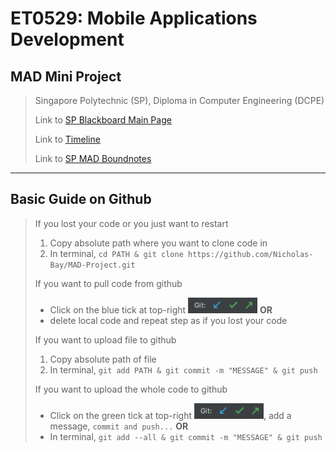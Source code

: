 # ET0529: Mobile Applications Development
## MAD Mini Project
> Singapore Polytechnic (SP), Diploma in Computer Engineering (DCPE)
> 
> Link to [SP Blackboard Main Page](https://esp.sp.edu.sg/webapps/blackboard/execute/announcement?method=search&context=course_entry&course_id=_66527_1&handle=announcements_entry&mode=viewc)
> 
> Link to [Timeline](https://esp.sp.edu.sg/webapps/blackboard/content/listContent.jsp?course_id=_66527_1&content_id=_1833471_1&mode=reset)
> 
> Link to [SP MAD Boundnotes](https://esp.sp.edu.sg/bbcswebdav/pid-1931580-dt-content-rid-11573154_2/xid-11573154_2)
---
## Basic Guide on Github
> If you lost your code or you just want to restart
> 1. Copy absolute path where you want to clone code in
> 2. In terminal, ```cd PATH & git clone https://github.com/Nicholas-Bay/MAD-Project.git```
>
> If you want to pull code from github
> - Click on the blue tick at top-right ![git](screenshots/git.png) **OR**
> - delete local code and repeat step as if you lost your code
>
> If you want to upload file to github
> 1. Copy absolute path of file
> 2. In terminal, ```git add PATH & git commit -m "MESSAGE" & git push```
> 
> If you want to upload the whole code to github
> - Click on the green tick at top-right ![git](screenshots/git.png), add a message, ```commit and push...``` **OR**
> - In terminal, ```git add --all & git commit -m "MESSAGE" & git push```